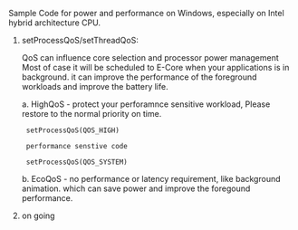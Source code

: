 Sample Code for power and performance on Windows, especially on Intel hybrid architecture CPU.

1. setProcessQoS/setThreadQoS:

   QoS can influence core selection and processor power management
   Most of case it will be scheduled to E-Core when your applications is in background. it can improve the performance of the foreground workloads and improve the battery life.
   
   a. HighQoS - protect your perforamnce sensitive workload, Please restore to the normal priority on time.
   
        setProcessQoS(QOS_HIGH)
   
        performance senstive code
   
        setProcessQoS(QOS_SYSTEM)
   
   b. EcoQoS - no performance or latency requirement, like background animation. which can save power and improve the foregound performance.

3. on going
